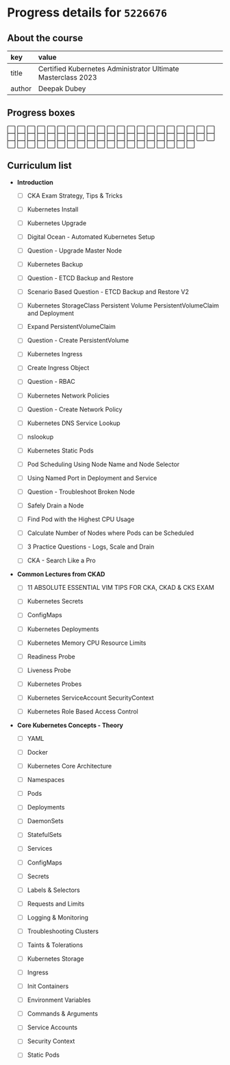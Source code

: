 # Progress details for `5226676`

## About the course

key | value
:-- | :--
title | Certified Kubernetes Administrator Ultimate Masterclass 2023
author | Deepak Dubey

## Progress boxes
:white_large_square: :white_large_square: :white_large_square: :white_large_square: :white_large_square: :white_large_square: :white_large_square: :white_large_square: :white_large_square: :white_large_square: :white_large_square: :white_large_square: :white_large_square: :white_large_square: :white_large_square: :white_large_square: :white_large_square: :white_large_square: :white_large_square: :white_large_square: :white_large_square: :white_large_square: :white_large_square: :white_large_square: :white_large_square: :white_large_square: :white_large_square: :white_large_square: :white_large_square: :white_large_square: :white_large_square: :white_large_square: :white_large_square: :white_large_square: :white_large_square: :white_large_square: :white_large_square: :white_large_square: :white_large_square: :white_large_square: :white_large_square: :white_large_square: :white_large_square: :white_large_square: :white_large_square: :white_large_square: :white_large_square: :white_large_square: :white_large_square: :white_large_square: :white_large_square: :white_large_square: :white_large_square: :white_large_square: :white_large_square: :white_large_square: :white_large_square: :white_large_square: :white_large_square: :white_large_square: :white_large_square: 

## Curriculum list

* **Introduction**




  - [ ] CKA Exam Strategy, Tips &amp; Tricks


  - [ ] Kubernetes Install


  - [ ] Kubernetes Upgrade


  - [ ] Digital Ocean - Automated Kubernetes Setup


  - [ ] Question - Upgrade Master Node


  - [ ] Kubernetes Backup


  - [ ] Question - ETCD Backup and Restore


  - [ ] Scenario Based Question - ETCD Backup and Restore V2


  - [ ] Kubernetes StorageClass Persistent Volume PersistentVolumeClaim and Deployment


  - [ ] Expand PersistentVolumeClaim


  - [ ] Question - Create PersistentVolume


  - [ ] Kubernetes Ingress


  - [ ] Create Ingress Object


  - [ ] Question - RBAC


  - [ ] Kubernetes Network Policies


  - [ ] Question - Create Network Policy


  - [ ] Kubernetes DNS Service Lookup


  - [ ] nslookup


  - [ ] Kubernetes Static Pods


  - [ ] Pod Scheduling Using Node Name and Node Selector


  - [ ] Using Named Port in Deployment and Service


  - [ ] Question - Troubleshoot Broken Node


  - [ ] Safely Drain a Node


  - [ ] Find Pod with the Highest CPU Usage


  - [ ] Calculate Number of Nodes where Pods can be Scheduled


  - [ ] 3 Practice Questions - Logs, Scale and Drain


  - [ ] CKA - Search Like a Pro
* **Common Lectures from CKAD**




  - [ ] 11 ABSOLUTE ESSENTIAL VIM TIPS FOR CKA, CKAD &amp; CKS EXAM


  - [ ] Kubernetes Secrets


  - [ ] ConfigMaps


  - [ ] Kubernetes Deployments


  - [ ] Kubernetes Memory CPU Resource Limits


  - [ ] Readiness Probe


  - [ ] Liveness Probe


  - [ ] Kubernetes Probes


  - [ ] Kubernetes ServiceAccount SecurityContext


  - [ ] Kubernetes Role Based Access Control
* **Core Kubernetes Concepts - Theory**




  - [ ] YAML


  - [ ] Docker


  - [ ] Kubernetes Core Architecture


  - [ ] Namespaces


  - [ ] Pods


  - [ ] Deployments


  - [ ] DaemonSets


  - [ ] StatefulSets


  - [ ] Services


  - [ ] ConfigMaps


  - [ ] Secrets


  - [ ] Labels &amp; Selectors


  - [ ] Requests and Limits


  - [ ] Logging &amp; Monitoring


  - [ ] Troubleshooting Clusters


  - [ ] Taints &amp; Tolerations


  - [ ] Kubernetes Storage


  - [ ] Ingress


  - [ ] Init Containers


  - [ ] Environment Variables


  - [ ] Commands &amp; Arguments


  - [ ] Service Accounts


  - [ ] Security Context


  - [ ] Static Pods
